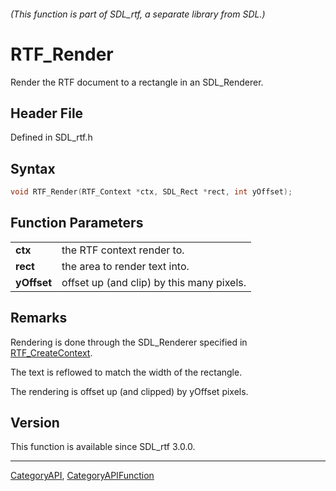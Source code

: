 ###### (This function is part of SDL_rtf, a separate library from SDL.)
# RTF_Render

Render the RTF document to a rectangle in an SDL_Renderer.

## Header File

Defined in SDL_rtf.h

## Syntax

```c
void RTF_Render(RTF_Context *ctx, SDL_Rect *rect, int yOffset);

```

## Function Parameters

|                 |                                           |
| --------------- | ----------------------------------------- |
| **ctx**         | the RTF context render to.                |
| **rect**        | the area to render text into.             |
| **yOffset**     | offset up (and clip) by this many pixels. |

## Remarks

Rendering is done through the SDL_Renderer specified in
[RTF_CreateContext](RTF_CreateContext).

The text is reflowed to match the width of the rectangle.

The rendering is offset up (and clipped) by yOffset pixels.

## Version

This function is available since SDL_rtf 3.0.0.

----
[CategoryAPI](CategoryAPI), [CategoryAPIFunction](CategoryAPIFunction)

